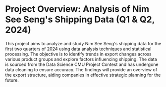 # Project Overview: Analysis of Nim See Seng's Shipping Data (Q1 & Q2, 2024)

This project aims to analyze and study Nim See Seng's shipping data for the first two quarters of 2024 using data analysis techniques and statistical processing. The objective is to identify trends in export changes across various product groups and explore factors influencing shipping. The data is sourced from the Data Science CMU Project Contest and has undergone data cleaning to ensure accuracy. The findings will provide an overview of the export structure, aiding companies in effective strategic planning for the future.
